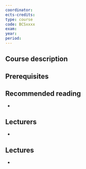 ```yaml
---
coordinator: 
ects-credits:
type: course
code: BCSxxxx
exam: 
year: 
period: 
---
```


## Course description


## Prerequisites


## Recommended reading
- 

## Lecturers
- 

## Lectures
- 